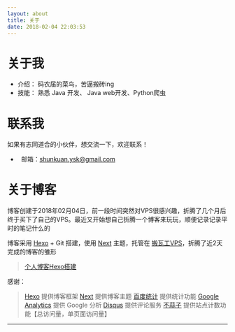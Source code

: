 ```yaml
---
layout: about
title: 关于
date: 2018-02-04 22:03:53
---
```


# 关于我

*   介绍： 码农届的菜鸟，苦逼搬砖ing
*   技能： 熟悉 Java 开发、 Java web开发、Python爬虫

# 联系我

如果有志同道合的小伙伴，想交流一下，欢迎联系！

*   <span class="fa fa-envelope"></span>&nbsp;&nbsp;邮箱：shunkuan.ysk@gmail.com

# 关于博客

博客创建于2018年02月04日，前一段时间突然对VPS很感兴趣，折腾了几个月后终于买下了自己的VPS。最近又开始想自己折腾一个博客来玩玩，顺便记录记录平时的笔记什么的

博客采用 [Hexo][3] + Git 搭建，使用 [Next][4] 主题，托管在 [搬瓦工VPS][2]，折腾了近2天完成的博客的雏形

> [个人博客Hexo搭建][5]


感谢：

> [Hexo][] 提供博客框架
> [Next][] 提供博客主题
> [百度统计][] 提供统计功能
> [Google Analytics][] 提供 Google 分析
> [Disqus][] 提供评论服务
> [不蒜子][] 提供站点计数功能【总访问量，单页面访问量】

---

[Hexo]: https://hexo.io/zh-cn/ "Hexo"
[Next]: http://theme-next.iissnan.com/ "Next"
[百度统计]: http://tongji.baidu.com/ "百度统计"
[Google Analytics]: https://www.google.com/intl/zh-CN/analytics/ "Google Analytics"
[Disqus]: https://disqus.com/ "Disqus"
[不蒜子]: http://ibruce.info/2015/04/04/busuanzi/ "不蒜子"
[1]: http://software.nju.edu.cn/ "南京大学软件学院"
[2]: https://bwh1.net/aff.php?aff=29080 "搬瓦工VPS"
[3]: https://hexo.io/zh-cn/docs/ "Hexo 中文文档"
[4]: http://theme-next.iissnan.com/ "Next主题中文文档"
[5]: https://blog.winsky.wang/2018/02/03/%E4%B8%AA%E4%BA%BA%E5%8D%9A%E5%AE%A2Hexo%E6%90%AD%E5%BB%BA/ "个人博客Hexo搭建"

